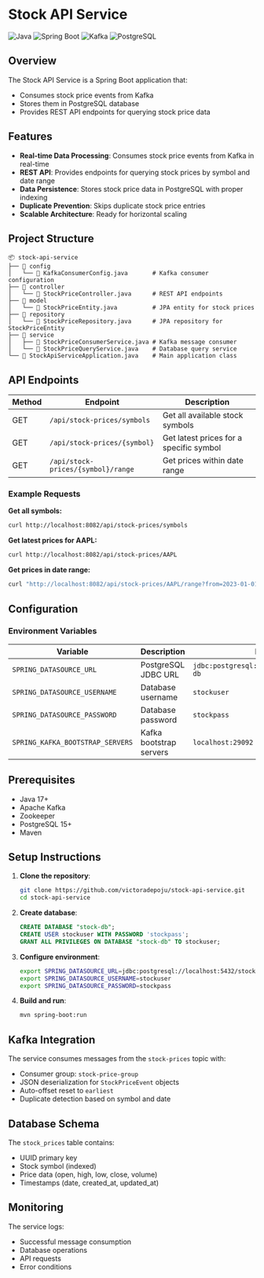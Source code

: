 # Stock API Service

![Java](https://img.shields.io/badge/Java-17%2B-blue)
![Spring Boot](https://img.shields.io/badge/Spring_Boot-3.1.0-green)
![Kafka](https://img.shields.io/badge/Apache_Kafka-3.4.0-orange)
![PostgreSQL](https://img.shields.io/badge/PostgreSQL-15.0-blue)

## Overview

The Stock API Service is a Spring Boot application that:
- Consumes stock price events from Kafka
- Stores them in PostgreSQL database
- Provides REST API endpoints for querying stock price data

## Features

- **Real-time Data Processing**: Consumes stock price events from Kafka in real-time
- **REST API**: Provides endpoints for querying stock prices by symbol and date range
- **Data Persistence**: Stores stock price data in PostgreSQL with proper indexing
- **Duplicate Prevention**: Skips duplicate stock price entries
- **Scalable Architecture**: Ready for horizontal scaling

## Project Structure

```
📦 stock-api-service
├── 📂 config
│   └── 📄 KafkaConsumerConfig.java       # Kafka consumer configuration
├── 📂 controller
│   └── 📄 StockPriceController.java      # REST API endpoints
├── 📂 model
│   └── 📄 StockPriceEntity.java          # JPA entity for stock prices
├── 📂 repository
│   └── 📄 StockPriceRepository.java      # JPA repository for StockPriceEntity
├── 📂 service
│   ├── 📄 StockPriceConsumerService.java # Kafka message consumer
│   └── 📄 StockPriceQueryService.java    # Database query service
└── 📄 StockApiServiceApplication.java    # Main application class
```

## API Endpoints

| Method | Endpoint | Description |
|--------|----------|-------------|
| GET | `/api/stock-prices/symbols` | Get all available stock symbols |
| GET | `/api/stock-prices/{symbol}` | Get latest prices for a specific symbol |
| GET | `/api/stock-prices/{symbol}/range` | Get prices within date range |

### Example Requests

**Get all symbols:**
```bash
curl http://localhost:8082/api/stock-prices/symbols
```

**Get latest prices for AAPL:**
```bash
curl http://localhost:8082/api/stock-prices/AAPL
```

**Get prices in date range:**
```bash
curl "http://localhost:8082/api/stock-prices/AAPL/range?from=2023-01-01T00:00:00Z&to=2023-01-31T23:59:59Z"
```

## Configuration

### Environment Variables

| Variable | Description | Example |
|----------|-------------|---------|
| `SPRING_DATASOURCE_URL` | PostgreSQL JDBC URL | `jdbc:postgresql://localhost:5432/stock-db` |
| `SPRING_DATASOURCE_USERNAME` | Database username | `stockuser` |
| `SPRING_DATASOURCE_PASSWORD` | Database password | `stockpass` |
| `SPRING_KAFKA_BOOTSTRAP_SERVERS` | Kafka bootstrap servers | `localhost:29092` |

## Prerequisites

- Java 17+
- Apache Kafka
- Zookeeper
- PostgreSQL 15+
- Maven

## Setup Instructions

1. **Clone the repository**:
   ```bash
   git clone https://github.com/victoradepoju/stock-api-service.git
   cd stock-api-service
   ```

2. **Create database**:
   ```sql
   CREATE DATABASE "stock-db";
   CREATE USER stockuser WITH PASSWORD 'stockpass';
   GRANT ALL PRIVILEGES ON DATABASE "stock-db" TO stockuser;
   ```

3. **Configure environment**:
   ```bash
   export SPRING_DATASOURCE_URL=jdbc:postgresql://localhost:5432/stock-db
   export SPRING_DATASOURCE_USERNAME=stockuser
   export SPRING_DATASOURCE_PASSWORD=stockpass
   ```

4. **Build and run**:
   ```bash
   mvn spring-boot:run
   ```

## Kafka Integration

The service consumes messages from the `stock-prices` topic with:
- Consumer group: `stock-price-group`
- JSON deserialization for `StockPriceEvent` objects
- Auto-offset reset to `earliest`
- Duplicate detection based on symbol and date

## Database Schema

The `stock_prices` table contains:
- UUID primary key
- Stock symbol (indexed)
- Price data (open, high, low, close, volume)
- Timestamps (date, created_at, updated_at)

## Monitoring

The service logs:
- Successful message consumption
- Database operations
- API requests
- Error conditions
 
